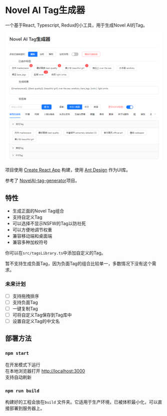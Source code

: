 # Novel AI Tag生成器

一个基于React, Typescript, Redux的小工具，用于生成Novel AI的Tag。

![./Screenshot.png](./Screenshot.png)

项目使用 [Create React App](https://github.com/facebook/create-react-app) 构建，使用 [Ant Design](https://ant.design/index-cn) 作为UI库。

参考了 [NovelAI-tag-generator](https://github.com/WolfChen1996/NovelAI-tag-generator)项目。

## 特性

+ 生成正面的Novel Tag组合
+ 支持自定义Tag
+ 可以选择不显示NSFW的Tag以防社死
+ 可以方便地调节权重
+ 兼容移动端和桌面端
+ 兼容多种加权符号

你可以在`src/tagsLibrary.ts`中添加自定义的Tag。

暂不支持生成负面Tag，因为负面Tag的组合比较单一，多数情况下没有这个需求。

### 未来计划

- [ ] 支持拖拽排序
- [ ] 支持负面Tag
- [ ] 一键复制Tag
- [ ] 可将自定义Tag保存到Tag库中
- [ ] 设置自定义Tag的中文名

## 部署方法

### `npm start`

在开发模式下运行\
在本地浏览器打开 [http://localhost:3000](http://localhost:3000)\
支持自动刷新

### `npm run build`

构建好的工程会放在`build` 文件夹。它适用于生产环境，已被体积最小化，可以直接部署到服务器上。